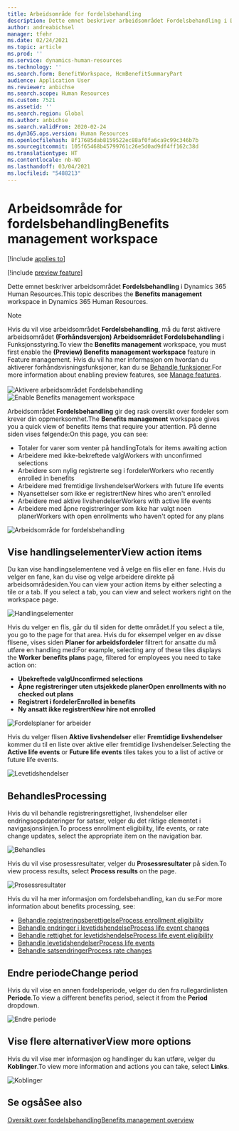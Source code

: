```yaml
---
title: Arbeidsområde for fordelsbehandling
description: Dette emnet beskriver arbeidsområdet Fordelsbehandling i Dynamics 365 Human Resources.
author: andreabichsel
manager: tfehr
ms.date: 02/24/2021
ms.topic: article
ms.prod: ''
ms.service: dynamics-human-resources
ms.technology: ''
ms.search.form: BenefitWorkspace, HcmBenefitSummaryPart
audience: Application User
ms.reviewer: anbichse
ms.search.scope: Human Resources
ms.custom: 7521
ms.assetid: ''
ms.search.region: Global
ms.author: anbichse
ms.search.validFrom: 2020-02-24
ms.dyn365.ops.version: Human Resources
ms.openlocfilehash: 8f17685dab8159522ec88af0fa6ca9c99c346b7b
ms.sourcegitcommit: 105f65468b45799761c26e5d0ad9df4ff162c38d
ms.translationtype: HT
ms.contentlocale: nb-NO
ms.lasthandoff: 03/04/2021
ms.locfileid: "5488213"
---
```

# <a name="benefits-management-workspace"></a><span data-ttu-id="0b16c-103">Arbeidsområde for fordelsbehandling</span><span class="sxs-lookup"><span data-stu-id="0b16c-103">Benefits management workspace</span></span>

[!include [applies to](../includes/applies-to-hr.md)]

[!include [preview feature](./includes/preview-feature.md)]

<span data-ttu-id="0b16c-104">Dette emnet beskriver arbeidsområdet **Fordelsbehandling** i Dynamics 365 Human Resources.</span><span class="sxs-lookup"><span data-stu-id="0b16c-104">This topic describes the **Benefits management** workspace in Dynamics 365 Human Resources.</span></span>

> [!NOTE]
> <span data-ttu-id="0b16c-105">Hvis du vil vise arbeidsområdet **Fordelsbehandling**, må du først aktivere arbeidsområdet **(Forhåndsversjon) Arbeidsområdet Fordelsbehandling** i Funksjonsstyring.</span><span class="sxs-lookup"><span data-stu-id="0b16c-105">To view the **Benefits management** workspace, you must first enable the **(Preview) Benefits management workspace** feature in Feature management.</span></span> <span data-ttu-id="0b16c-106">Hvis du vil ha mer informasjon om hvordan du aktiverer forhåndsvisningsfunksjoner, kan du se [Behandle funksjoner](../hr-admin-manage-features.md).</span><span class="sxs-lookup"><span data-stu-id="0b16c-106">For more information about enabling preview features, see [Manage features](../hr-admin-manage-features.md).</span></span><br><br><span data-ttu-id="0b16c-107">![Aktivere arbeidsområdet Fordelsbehandling](./media/hr-benefits-management-workspace-enable.png)</span><span class="sxs-lookup"><span data-stu-id="0b16c-107">![Enable Benefits management workspace](./media/hr-benefits-management-workspace-enable.png)</span></span>

<span data-ttu-id="0b16c-108">Arbeidsområdet **Fordelsbehandling** gir deg rask oversikt over fordeler som krever din oppmerksomhet.</span><span class="sxs-lookup"><span data-stu-id="0b16c-108">The **Benefits management** workspace gives you a quick view of benefits items that require your attention.</span></span> <span data-ttu-id="0b16c-109">På denne siden vises følgende:</span><span class="sxs-lookup"><span data-stu-id="0b16c-109">On this page, you can see:</span></span>

- <span data-ttu-id="0b16c-110">Totaler for varer som venter på handling</span><span class="sxs-lookup"><span data-stu-id="0b16c-110">Totals for items awaiting action</span></span>
- <span data-ttu-id="0b16c-111">Arbeidere med ikke-bekreftede valg</span><span class="sxs-lookup"><span data-stu-id="0b16c-111">Workers with unconfirmed selections</span></span>
- <span data-ttu-id="0b16c-112">Arbeidere som nylig registrerte seg i fordeler</span><span class="sxs-lookup"><span data-stu-id="0b16c-112">Workers who recently enrolled in benefits</span></span>
- <span data-ttu-id="0b16c-113">Arbeidere med fremtidige livshendelser</span><span class="sxs-lookup"><span data-stu-id="0b16c-113">Workers with future life events</span></span>
- <span data-ttu-id="0b16c-114">Nyansettelser som ikke er registrert</span><span class="sxs-lookup"><span data-stu-id="0b16c-114">New hires who aren't enrolled</span></span>
- <span data-ttu-id="0b16c-115">Arbeidere med aktive livshendelser</span><span class="sxs-lookup"><span data-stu-id="0b16c-115">Workers with active life events</span></span>
- <span data-ttu-id="0b16c-116">Arbeidere med åpne registreringer som ikke har valgt noen planer</span><span class="sxs-lookup"><span data-stu-id="0b16c-116">Workers with open enrollments who haven't opted for any plans</span></span>

![Arbeidsområde for fordelsbehandling](./media/hr-benefits-management-workspace.png)

## <a name="view-action-items"></a><span data-ttu-id="0b16c-118">Vise handlingselementer</span><span class="sxs-lookup"><span data-stu-id="0b16c-118">View action items</span></span>

<span data-ttu-id="0b16c-119">Du kan vise handlingselementene ved å velge en flis eller en fane. Hvis du velger en fane, kan du vise og velge arbeidere direkte på arbeidsområdesiden.</span><span class="sxs-lookup"><span data-stu-id="0b16c-119">You can view your action items by either selecting a tile or a tab. If you select a tab, you can view and select workers right on the workspace page.</span></span>

![Handlingselementer](./media/hr-benefits-management-workspace-action-items.png)

<span data-ttu-id="0b16c-121">Hvis du velger en flis, går du til siden for dette området.</span><span class="sxs-lookup"><span data-stu-id="0b16c-121">If you select a tile, you go to the page for that area.</span></span> <span data-ttu-id="0b16c-122">Hvis du for eksempel velger en av disse flisene, vises siden **Planer for arbeidsfordeler** filtrert for ansatte du må utføre en handling med:</span><span class="sxs-lookup"><span data-stu-id="0b16c-122">For example, selecting any of these tiles displays the **Worker benefits plans** page, filtered for employees you need to take action on:</span></span>

- <span data-ttu-id="0b16c-123">**Ubekreftede valg**</span><span class="sxs-lookup"><span data-stu-id="0b16c-123">**Unconfirmed selections**</span></span>
- <span data-ttu-id="0b16c-124">**Åpne registreringer uten utsjekkede planer**</span><span class="sxs-lookup"><span data-stu-id="0b16c-124">**Open enrollments with no checked out plans**</span></span>
- <span data-ttu-id="0b16c-125">**Registrert i fordeler**</span><span class="sxs-lookup"><span data-stu-id="0b16c-125">**Enrolled in benefits**</span></span>
- <span data-ttu-id="0b16c-126">**Ny ansatt ikke registrert**</span><span class="sxs-lookup"><span data-stu-id="0b16c-126">**New hire not enrolled**</span></span>

![Fordelsplaner for arbeider](./media/hr-benefits-management-workspace-plans.png)

<span data-ttu-id="0b16c-128">Hvis du velger flisen **Aktive livshendelser** eller **Fremtidige livshendelser** kommer du til en liste over aktive eller fremtidige livshendelser.</span><span class="sxs-lookup"><span data-stu-id="0b16c-128">Selecting the **Active life events** or **Future life events** tiles takes you to a list of active or future life events.</span></span>

![Levetidshendelser](./media/hr-benefits-management-workspace-life-events.png)

## <a name="processing"></a><span data-ttu-id="0b16c-130">Behandles</span><span class="sxs-lookup"><span data-stu-id="0b16c-130">Processing</span></span>

<span data-ttu-id="0b16c-131">Hvis du vil behandle registreringsrettighet, livshendelser eller endringsoppdateringer for satser, velger du det riktige elementet i navigasjonslinjen.</span><span class="sxs-lookup"><span data-stu-id="0b16c-131">To process enrollment eligibility, life events, or rate change updates, select the appropriate item on the navigation bar.</span></span>

![Behandles](./media/hr-benefits-management-workspace-processing.png)

<span data-ttu-id="0b16c-133">Hvis du vil vise prosessresultater, velger du **Prosessresultater** på siden.</span><span class="sxs-lookup"><span data-stu-id="0b16c-133">To view process results, select **Process results** on the page.</span></span>

![Prosessresultater](./media/hr-benefits-management-workspace-process-results.png)

<span data-ttu-id="0b16c-135">Hvis du vil ha mer informasjon om fordelsbehandling, kan du se:</span><span class="sxs-lookup"><span data-stu-id="0b16c-135">For more information about benefits processing, see:</span></span>

- [<span data-ttu-id="0b16c-136">Behandle registreringsberettigelse</span><span class="sxs-lookup"><span data-stu-id="0b16c-136">Process enrollment eligibility</span></span>](hr-benefits-process-enrollment-eligibility.md)
- [<span data-ttu-id="0b16c-137">Behandle endringer i levetidshendelse</span><span class="sxs-lookup"><span data-stu-id="0b16c-137">Process life event changes</span></span>](hr-benefits-process-life-event-changes.md)
- [<span data-ttu-id="0b16c-138">Behandle rettighet for levetidshendelse</span><span class="sxs-lookup"><span data-stu-id="0b16c-138">Process life event eligibility</span></span>](hr-benefits-process-life-event-eligibility.md)
- [<span data-ttu-id="0b16c-139">Behandle levetidshendelser</span><span class="sxs-lookup"><span data-stu-id="0b16c-139">Process life events</span></span>](hr-benefits-process-life-events.md)
- [<span data-ttu-id="0b16c-140">Behandle satsendringer</span><span class="sxs-lookup"><span data-stu-id="0b16c-140">Process rate changes</span></span>](hr-benefits-process-rate-changes.md)

## <a name="change-period"></a><span data-ttu-id="0b16c-141">Endre periode</span><span class="sxs-lookup"><span data-stu-id="0b16c-141">Change period</span></span>

<span data-ttu-id="0b16c-142">Hvis du vil vise en annen fordelsperiode, velger du den fra rullegardinlisten **Periode**.</span><span class="sxs-lookup"><span data-stu-id="0b16c-142">To view a different benefits period, select it from the **Period** dropdown.</span></span>

![Endre periode](./media/hr-benefits-management-workspace-period.png)

## <a name="view-more-options"></a><span data-ttu-id="0b16c-144">Vise flere alternativer</span><span class="sxs-lookup"><span data-stu-id="0b16c-144">View more options</span></span>

<span data-ttu-id="0b16c-145">Hvis du vil vise mer informasjon og handlinger du kan utføre, velger du **Koblinger**.</span><span class="sxs-lookup"><span data-stu-id="0b16c-145">To view more information and actions you can take, select **Links**.</span></span>

![Koblinger](./media/hr-benefits-management-workspace-links.png)

## <a name="see-also"></a><span data-ttu-id="0b16c-147">Se også</span><span class="sxs-lookup"><span data-stu-id="0b16c-147">See also</span></span>

[<span data-ttu-id="0b16c-148">Oversikt over fordelsbehandling</span><span class="sxs-lookup"><span data-stu-id="0b16c-148">Benefits management overview</span></span>](hr-benefits-management-overview.md)